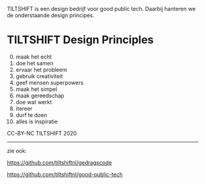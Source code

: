 TILTSHIFT is een design bedrijf voor good public tech. Daarbij hanteren we de onderstaande design principes.

TILTSHIFT Design Principles
===========================

0. maak het echt
1. doe het samen
2. ervaar het probleem
3. gebruik creativiteit
4. geef mensen superpowers
5. maak het simpel
6. maak gereedschap
7. doe wat werkt
8. itereer
9. durf te doen
10. alles is inspiratie

CC-BY-NC TILTSHIFT 2020

---

zie ook:

https://github.com/tiltshiftnl/gedragscode

https://github.com/tiltshiftnl/good-public-tech
